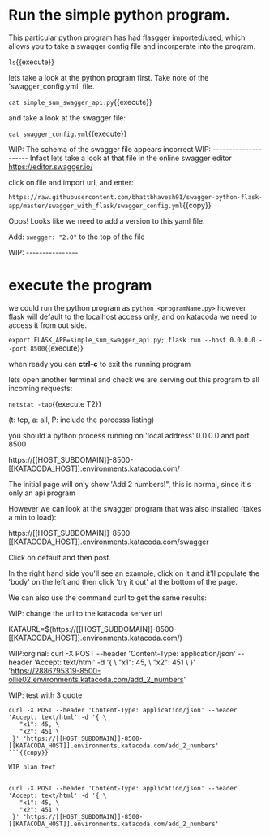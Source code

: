 # Run the simple python program.

This particular python program has had flasgger imported/used, which allows you to take a swagger config file and incorperate into the program.

`ls`{{execute}}

lets take a look at the python program first.   Take note of the 'swagger_config.yml' file.

`cat simple_sum_swagger_api.py`{{execute}}

and take a look at the swagger file:

`cat swagger_config.yml`{{execute}}

WIP: The schema of the swagger file appears incorrect
WIP: ---------------------
Infact lets take a look at that file in the online swagger editor <https://editor.swagger.io/>

click on file and import url, and enter:

`https://raw.githubusercontent.com/bhattbhavesh91/swagger-python-flask-app/master/swagger_with_flask/swagger_config.yml`{{copy}}

Opps!  Looks like we need to add a version to this yaml file.

Add: `swagger: "2.0"`   to the top of the file

WIP: ----------------

# execute the program

we could run the python program as `python <programName.py>` however flask will default to the localhost access only, and on katacoda we need to access it from out side.

`export FLASK_APP=simple_sum_swagger_api.py; flask run --host 0.0.0.0 --port 8500`{{execute}}

when ready you can **ctrl-c** to exit the running program

lets open another terminal and check we are serving out this program to all incoming requests:

`netstat -tap`{{execute T2}}

(t: tcp, a: all, P: include the porcesss listing)

you should a python process running on 'local address' 0.0.0.0 and port 8500

https://[[HOST_SUBDOMAIN]]-8500-[[KATACODA_HOST]].environments.katacoda.com/

The initial page will only show 'Add 2 numbers!", this is normal, since it's only an api program

However we can look at the swagger program that was also installed (takes a min to load):


https://[[HOST_SUBDOMAIN]]-8500-[[KATACODA_HOST]].environments.katacoda.com/swagger



Click on default and then post.

In the right hand side you'll see an example, click on it and it'll populate the 'body' on the left and then click 'try it out' at the bottom of the page.

We can also use the command curl to get the same results:

WIP: change the url to the katacoda server url

KATAURL=$(https://[[HOST_SUBDOMAIN]]-8500-[[KATACODA_HOST]].environments.katacoda.com/)

WIP:orginal:
curl -X POST --header 'Content-Type: application/json' --header 'Accept: text/html' -d '{ \ 
   "x1": 45, \ 
   "x2": 451 \ 
 }' 'https://2886795319-8500-ollie02.environments.katacoda.com/add_2_numbers'



WIP: test with 3 quote
```
curl -X POST --header 'Content-Type: application/json' --header 'Accept: text/html' -d '{ \ 
   "x1": 45, \ 
   "x2": 451 \ 
 }' 'https://[[HOST_SUBDOMAIN]]-8500-[[KATACODA_HOST]].environments.katacoda.com/add_2_numbers'
```{{copy}}

WIP plan text


curl -X POST --header 'Content-Type: application/json' --header 'Accept: text/html' -d '{ \ 
   "x1": 45, \ 
   "x2": 451 \ 
 }' 'https://[[HOST_SUBDOMAIN]]-8500-[[KATACODA_HOST]].environments.katacoda.com/add_2_numbers'
